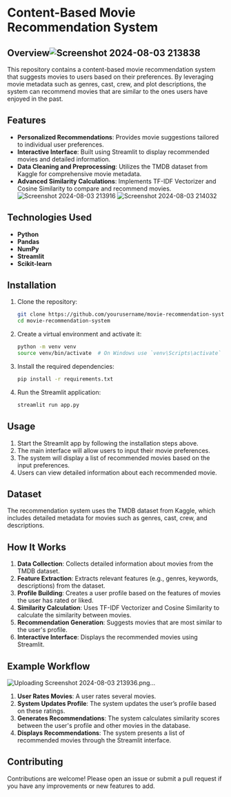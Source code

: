 
# Content-Based Movie Recommendation System

## Overview![Screenshot 2024-08-03 213838](https://github.com/user-attachments/assets/38b877f7-0bcc-4db7-98ae-3e9bcd23ba5d)


This repository contains a content-based movie recommendation system that suggests movies to users based on their preferences. By leveraging movie metadata such as genres, cast, crew, and plot descriptions, the system can recommend movies that are similar to the ones users have enjoyed in the past.

## Features

- **Personalized Recommendations**: Provides movie suggestions tailored to individual user preferences.
- **Interactive Interface**: Built using Streamlit to display recommended movies and detailed information.
- **Data Cleaning and Preprocessing**: Utilizes the TMDB dataset from Kaggle for comprehensive movie metadata.
- **Advanced Similarity Calculations**: Implements TF-IDF Vectorizer and Cosine Similarity to compare and recommend movies.
![Screenshot 2024-08-03 213916](https://github.com/user-attachments/assets/2a56d14c-04c4-4fcb-b1b7-b1d8883bc93d)
![Screenshot 2024-08-03 214032](https://github.com/user-attachments/assets/a7a7e7a4-e06b-4e20-b67b-e901ab77ba36)

## Technologies Used

- **Python**
- **Pandas**
- **NumPy**
- **Streamlit**
- **Scikit-learn**

## Installation

1. Clone the repository:
    ```bash
    git clone https://github.com/yourusername/movie-recommendation-system.git
    cd movie-recommendation-system
    ```

2. Create a virtual environment and activate it:
    ```bash
    python -m venv venv
    source venv/bin/activate  # On Windows use `venv\Scripts\activate`
    ```

3. Install the required dependencies:
    ```bash
    pip install -r requirements.txt
    ```

4. Run the Streamlit application:
    ```bash
    streamlit run app.py
    ```

## Usage

1. Start the Streamlit app by following the installation steps above.
2. The main interface will allow users to input their movie preferences.
3. The system will display a list of recommended movies based on the input preferences.
4. Users can view detailed information about each recommended movie.

## Dataset

The recommendation system uses the TMDB dataset from Kaggle, which includes detailed metadata for movies such as genres, cast, crew, and descriptions.

## How It Works

1. **Data Collection**: Collects detailed information about movies from the TMDB dataset.
2. **Feature Extraction**: Extracts relevant features (e.g., genres, keywords, descriptions) from the dataset.
3. **Profile Building**: Creates a user profile based on the features of movies the user has rated or liked.
4. **Similarity Calculation**: Uses TF-IDF Vectorizer and Cosine Similarity to calculate the similarity between movies.
5. **Recommendation Generation**: Suggests movies that are most similar to the user's profile.
6. **Interactive Interface**: Displays the recommended movies using Streamlit.

## Example Workflow
![Uploading Screenshot 2024-08-03 213936.png…]()

1. **User Rates Movies**: A user rates several movies.
2. **System Updates Profile**: The system updates the user’s profile based on these ratings.
3. **Generates Recommendations**: The system calculates similarity scores between the user's profile and other movies in the database.
4. **Displays Recommendations**: The system presents a list of recommended movies through the Streamlit interface.

## Contributing

Contributions are welcome! Please open an issue or submit a pull request if you have any improvements or new features to add.


